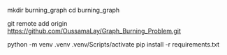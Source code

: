 mkdir burning_graph
cd burning_graph

git remote add origin https://github.com/OussamaLay/Graph_Burning_Problem.git

python -m venv .venv
.venv/Scripts/activate
pip install -r requirements.txt